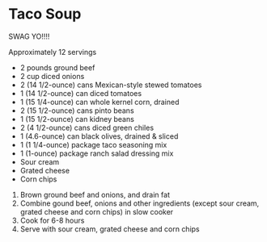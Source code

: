 Taco Soup
===================

SWAG YO!!!!

Approximately 12 servings

* 2 pounds ground beef
* 2 cup diced onions
* 2 (14 1/2-ounce) cans Mexican-style stewed tomatoes
* 1 (14 1/2-ounce) can diced tomatoes
* 1 (15 1/4-ounce) can whole kernel corn, drained
* 2 (15 1/2-ounce) cans pinto beans
* 1 (15 1/2-ounce) can kidney beans
* 2 (4 1/2-ounce) cans diced green chiles
* 1 (4.6-ounce) can black olives, drained & sliced
* 1 (1 1/4-ounce) package taco seasoning mix
* 1 (1-ounce) package ranch salad dressing mix
* Sour cream
* Grated cheese
* Corn chips

1. Brown ground beef and onions, and drain fat
2. Combine gound beef, onions and other ingredients (except sour cream, grated cheese and corn chips) in slow cooker
3. Cook for 6-8 hours 
4. Serve with sour cream, grated cheese and corn chips
